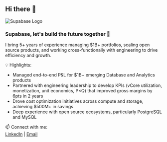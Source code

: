 ## Hi there 👋
![Supabase Logo](https://supabase.com/_next/image?url=%2Fimages%2Fsupabase-logo-wordmark--light.svg&w=3840&q=75)

### Supabase, let's build the future together 🚀

I bring 5+ years of experience managing $1B+ portfolios, scaling open source products, and working cross-functionally with engineering to drive efficiency and growth.

💡 Highlights:
- Managed end-to-end P&L for $1B+ emerging Database and Analytics products
- Partnered with engineering leadership to develop KPIs (vCore utilization, monetization, unit economics, P×Q) that improved gross margins by 6pts in 2 years
- Drove cost optimization initiatives across compute and storage, achieving $500M+ in savings
- Deep experience with open source ecosystems, particularly PostgreSQL and MySQL

📫 Connect with me:  
[LinkedIn](https://www.linkedin.com/in/nikolaput/) | [Email](mailto:nlaput@umich.edu)

